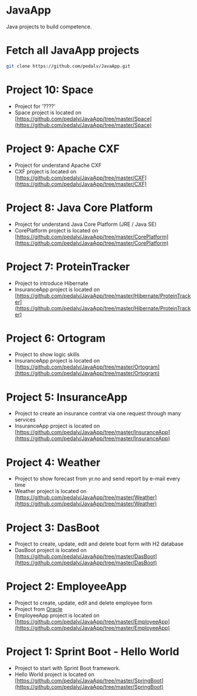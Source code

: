 # JavaApp
Java projects to build competence.

# Fetch all JavaApp projects
```bash
git clone https://github.com/pedalv/JavaApp.git
```

# Project 10: Space
- Project for '????'
- Space project is located on [https://github.com/pedalv/JavaApp/tree/master/Space](https://github.com/pedalv/JavaApp/tree/master/Space)

# Project 9: Apache CXF
- Project for understand Apache CXF
- CXF project is located on [https://github.com/pedalv/JavaApp/tree/master/CXF](https://github.com/pedalv/JavaApp/tree/master/CXF)

# Project 8: Java Core Platform
- Project for understand Java Core Platform (JRE / Java SE)
- CorePlatform project is located on [https://github.com/pedalv/JavaApp/tree/master/CorePlatform](https://github.com/pedalv/JavaApp/tree/master/CorePlatform)

# Project 7: ProteinTracker
- Project to introduce Hibernate
- InsuranceApp project is located on [https://github.com/pedalv/JavaApp/tree/master/Hibernate/ProteinTracker](https://github.com/pedalv/JavaApp/tree/master/Hibernate/ProteinTracker)

# Project 6: Ortogram
- Project to show logic skills
- InsuranceApp project is located on [https://github.com/pedalv/JavaApp/tree/master/Ortogram](https://github.com/pedalv/JavaApp/tree/master/Ortogram)

# Project 5: InsuranceApp
- Project to create an insurance contrat via one request through many services
- InsuranceApp project is located on [https://github.com/pedalv/JavaApp/tree/master/InsuranceApp](https://github.com/pedalv/JavaApp/tree/master/InsuranceApp)

# Project 4: Weather
- Project to show forecast from yr.no and send report by e-mail every time
- Weather project is located on [https://github.com/pedalv/JavaApp/tree/master/Weather](https://github.com/pedalv/JavaApp/tree/master/Weather)

# Project 3: DasBoot
- Project to create, update, edit and delete boat form with H2 database
- DasBoot project is located on [https://github.com/pedalv/JavaApp/tree/master/DasBoot](https://github.com/pedalv/JavaApp/tree/master/DasBoot)

# Project 2: EmployeeApp
- Project to create, update, edit and delete employee form
- Project from [Oracle](http://www.oracle.com/webfolder/technetwork/tutorials/obe/java/basic_app_embedded_tomcat/basic_app-tomcat-embedded.html#overview)
- EmployeeApp project is located on [https://github.com/pedalv/JavaApp/tree/master/EmployeeApp](https://github.com/pedalv/JavaApp/tree/master/EmployeeApp)

# Project 1: Sprint Boot - Hello World
- Project to start with Sprint Boot framework.
- Hello World project is located on [https://github.com/pedalv/JavaApp/tree/master/SpringBoot](https://github.com/pedalv/JavaApp/tree/master/SpringBoot)